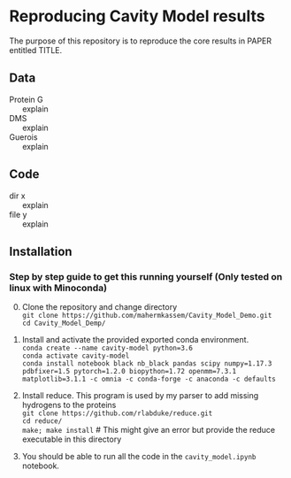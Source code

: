 # Reproducing Cavity Model results
The purpose of this repository is to reproduce the core results in PAPER entitled TITLE.

## Data
Protein G  
&nbsp;&nbsp;&nbsp;&nbsp;&nbsp; explain  
DMS  
&nbsp;&nbsp;&nbsp;&nbsp;&nbsp; explain  
Guerois  
&nbsp;&nbsp;&nbsp;&nbsp;&nbsp; explain  

## Code
dir x  
&nbsp;&nbsp;&nbsp;&nbsp;&nbsp; explain  
file y  
&nbsp;&nbsp;&nbsp;&nbsp;&nbsp; explain  

## Installation

### Step by step guide to get this running yourself (**Only tested on linux with Minoconda**)
0. Clone the repository and change directory  
`git clone https://github.com/mahermkassem/Cavity_Model_Demo.git`  
`cd Cavity_Model_Demp/`

1. Install and activate the provided exported conda environment.  
`conda create --name cavity-model python=3.6`  
`conda activate cavity-model`  
`conda install notebook black nb_black pandas scipy numpy=1.17.3 pdbfixer=1.5 pytorch=1.2.0 biopython=1.72 openmm=7.3.1 matplotlib=3.1.1 -c omnia -c conda-forge -c anaconda -c defaults`  

2. Install reduce. This program is used by my parser to add missing hydrogens to the proteins  
`git clone https://github.com/rlabduke/reduce.git`  
`cd reduce/`  
`make; make install` # This might give an error but provide the reduce executable in this directory

3. You should be able to run all the code in the `cavity_model.ipynb` notebook.
